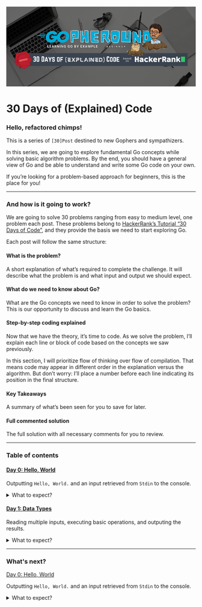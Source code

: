 ![series cover](../../images/30doec/cover-30doec.png)
# 30 Days of (Explained) Code

### Hello, refactored chimps!

This is a series of `[30]Post` destined to new Gophers and sympathizers.

In this series, we are going to explore fundamental Go concepts while solving basic algorithm problems. By the end, you should have a general view of Go and be able to understand and write some Go code on your own.

If you’re looking for a problem-based approach for beginners, this is the place for you!

---

### And how is it going to work?

We are going to solve 30 problems ranging from easy to medium level, one problem each post. These problems belong to [HackerRank’s Tutorial “30 Days of Code”](https://www.hackerrank.com/domains/tutorials/30-days-of-code), and they provide the basis we need to start exploring Go.

Each post will follow the same structure:

#### What is the problem?
A short explanation of what’s required to complete the challenge. It will describe what the problem is and what input and output we should expect.

#### What do we need to know about Go?
What are the Go concepts we need to know in order to solve the problem? This is our opportunity to discuss and learn the Go basics.

#### Step-by-step coding explained
Now that we have the theory, it’s time to code. As we solve the problem, I’ll explain each line or block of code based on the concepts we saw previously.

In this section, I will prioritize flow of thinking over flow of compilation. That means code may appear in different order in the explanation versus the algorithm. But don’t worry: I’ll place a number before each line indicating its position in the final structure.

#### Key Takeaways
A summary of what’s been seen for you to save for later.

#### Full commented solution
The full solution with all necessary comments for you to review.

---

### Table of contents

#### [Day 0: Hello, World](./d0/)

Outputting `Hello, World.` and an input retrieved from `Stdin` to the console.

<details>
 <summary>What to expect?</summary>
 
 ###### Theory:
 * Go packages and code structure
 * The `fmt`, `os`, and `bufio` packages from Go's standard library
 * 4 ways to declare variables in Go
  
 ###### Practice:
 * Reading input from `Stdin` using `bufio.NewScanner(os.Stdin).Scan()`
 * Saving input from `Stdin` using `bufio.NewScanner(os.Stdin).Text()`
 * Printing outpum to `Stdout` using `fmt.Print`, `fmt.Printf()`, and `fmt.Println()`
 
 ###### Tips:
 * Variable namimg convetion in Go
 
 ###### Resources:
 * [Key takeaways](./d0#key-takeaways)
 * [Full commented solution](./d0/main.go)
 * [Knowledge compination `.pdf`](../../resources/30doec/d0-c.pdf)

</details>

#### [Day 1: Data Types](./d1/)

Reading multiple inputs, executing basic operations, and outputing the results.

<details>
 <summary>What to expect?</summary>
 
 ###### Theory:
 * Numeric and text data types supported by Go
 * Go's `+` to add numbers and concatenate text
 * the only loop available in Go, and its different forms
 * all conditional structures, and how Go differs from other languages
 * how to convert a text into a number using Go's `strconv` package
  
 ###### Practice:
 * Reading multiple inputs using a `for` loop
 * Evaluating `switch case` conditions
 * Converting `string` to `uint` with `strconv.ParseUint()`
 * Converting `string` to `float` with `strconv.ParseFloat()`

 ###### Tips:
 * Using blank identifiers to handle unused values
 * Formatting `fmt.Printf()` output with verbs and `\n`
 * Outputting limited decimal places using `%f`
 
 ###### Resources:
 * [Key takeaways](./d1#key-takeaways)
 * [Full commented solution](./d1/main.go)
 * [Knowledge compination `.pdf`](../../resources/30doec/d1-c.pdf)

</details>
  
---

### What's next?

[Day 0: Hello, World](./d0/)

Outputting `Hello, World.` and an input retrieved from `Stdin` to the console.

<details>
 <summary>What to expect?</summary>
 
 ###### Theory:
 * Go packages and code structure
 * The `fmt`, `os`, and `bufio` packages from Go's standard library
 * 4 ways to declare variables in Go
  
 ###### Practice:
 * Reading input from `Stdin` using `bufio.NewScanner(os.Stdin).Scan()`
 * Saving input from `Stdin` using `bufio.NewScanner(os.Stdin).Text()`
 * Printing outpum to `Stdout` using `fmt.Print`, `fmt.Printf()`, and `fmt.Println()`
 
 ###### Tips:
 * Variable namimg convetion in Go
 
 ###### Resources:
 * [Key takeaways](./d0#key-takeaways)
 * [Full commented solution](./d0/main.go)
 * [Knowledge compination `.pdf`](../../resources/30doec/d0-c.pdf)

</details>
